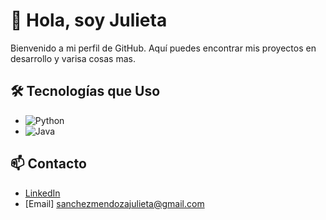 

# 👋 Hola, soy Julieta 

Bienvenido a mi perfil de GitHub. Aquí puedes encontrar mis proyectos en desarrollo y varisa cosas mas.

## 🛠️ Tecnologías que Uso
- ![Python](https://img.shields.io/badge/-Python-3776AB?style=flat-square&logo=python&logoColor=ffffff)
- ![Java](https://img.shields.io/badge/Java-007396?style=flat-square&logo=java&logoColor=white)

## 📫 Contacto
- [LinkedIn](https://www.linkedin.com/in/julieta-sanchez-mendoza-06640927b/)
- [Email] sanchezmendozajulieta@gmail.com
